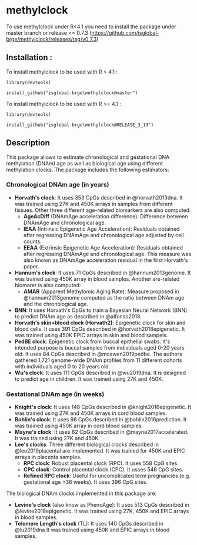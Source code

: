 # methylclock

To use methylclock under R<4.1 you need to install the package under master branch or release <= 0.7.3 (https://github.com/isglobal-brge/methylclock/releases/tag/v0.7.3)

## Installation : 

To install methylclock to be used with R < 4.1 : 

```r{install}
library(devtools)

install_github("isglobal-brge\methylclock@master")

```

To install methylclock to be used with R >= 4.1 : 

```r{install}
library(devtools)

install_github("isglobal-brge\methylclock@RELEASE_3_13")

```

## Description
 
This package allows to estimate chronological and gestational DNA methylation (DNAm) age as well as biological age using different methylation clocks. The package includes the following estimators:

### Chronological DNAm age (in years)

- **Horvath's clock**: It uses 353 CpGs described in @horvath2013dna. It was trained using 27K and 450K arrays in samples from different tissues. Other three different age-related biomarkers are also computed:
     - **AgeAcDiff** (DNAmAge acceleration difference): Difference between DNAmAge and chronological age.
     - **IEAA** (Intrinsic Epigenetic Age Acceleration): Residuals obtained after regressing DNAmAge and chronological age adjusted by cell counts.  
     - **EEAA** (Extrinsic Epigenetic Age Acceleration): Residuals obtained after regressing DNAmAge and chronological age. This measure was also known as DNAmAge acceleration residual in the first Horvath's paper.
- **Hannum's clock**: It uses 71 CpGs described in @hannum2013genome. It was trained using 450K array in blood samples. Another are-related biomarer is also computed:
     - **AMAR** (Apparent Methylomic Aging Rate): Measure proposed in @hannum2013genome computed as the ratio between DNAm age and the chronological age.
- **BNN**: It uses Horvath's CpGs to train a Bayesian Neural Network (BNN) to predict DNAm age as described in @alfonso2018.
- **Horvath's skin+blood clock (Horvath2)**: Epigenetic clock for skin and blood cells. It uses 391 CpGs described in @horvath2018epigenetic. It was trained using 450K EPIC arrays in skin and blood sampels.
- **PedBE clock**: Epigenetic clock from buccal epithelial swabs. It's intended purpose is buccal samples from individuals aged 0-20 years old. It uses 84 CpGs described in @mcewen2019pedbe. The authors gathered 1,721 genome-wide DNAm profiles from 11 different cohorts with individuals aged 0 to 20 years old. 
- **Wu's clock**: It uses 111 CpGs described in @wu2019dna. It is designed to predict age in children. It was trained using 27K and 450K.

### Gestational DNAm age (in weeks)

- **Knight's clock**: It uses 148 CpGs described in @knight2016epigenetic. It was trained using 27K and 450K arrays in cord blood samples.
- **Bohlin's clock**: It uses 96 CpGs described in @bohlin2016prediction. It was trained using 450K array in cord blood samples.
- **Mayne's clock**: It uses 62 CpGs described in @mayne2017accelerated. It was trained using 27K and 450K.
- **Lee's clocks**: Three different biological clocks described in @lee2019placental are implemented. It was trained for 450K and EPIC arrays in placenta samples.
     - **RPC clock**: Robust placental clock (RPC). It uses 558 CpG sites.
     - **CPC clock**: Control placental clock (CPC). It usses 546 CpG sites.
     - **Refined RPC clock**: Useful for uncomplicated term pregnancies (e.g. gestational age >36 weeks). It uses 396 CpG sites.


The biological DNAm clocks implemented in this package are:

- **Levine's clock** (also know as PhenoAge): It uses 513 CpGs described in @levine2018epigenetic. It was trained using 27K, 450K and EPIC arrays in blood samples.
- **Telomere Length's clock** (TL): It uses 140 CpGs described in @lu2019dna It was trained using 450K and EPIC arrays in blood samples.
